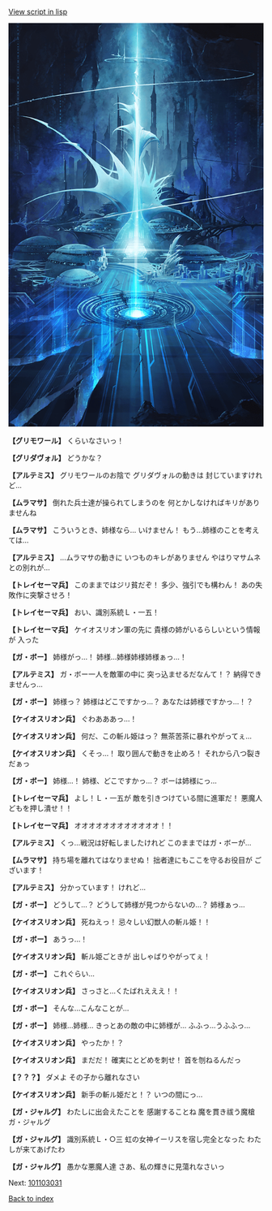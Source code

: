 [View script in lisp](../scripts/101103021.txt)

![profound.png](../images/backgrounds/profound.png)

**【グリモワール】**
くらいなさいっ！

**【グリダヴォル】**
どうかな？

**【アルテミス】**
グリモワールのお陰で
グリダヴォルの動きは
封じていますけれど…

**【ムラマサ】**
倒れた兵士達が操られてしまうのを
何とかしなければキリがありませんね

**【ムラマサ】**
こういうとき、姉様なら…
いけません！
もう…姉様のことを考えては…

**【アルテミス】**
…ムラマサの動きに
いつものキレがありません
やはりマサムネとの別れが…

**【トレイセーマ兵】**
このままではジリ貧だぞ！
多少、強引でも構わん！
あの失敗作に突撃させろ！

**【トレイセーマ兵】**
おい、識別系統Ｌ・一五！

**【トレイセーマ兵】**
ケイオスリオン軍の先に
貴様の姉がいるらしいという情報が
入った

**【ガ・ボー】**
姉様がっ…！
姉様…姉様姉様姉様ぁっ…！

**【アルテミス】**
ガ・ボー一人を敵軍の中に
突っ込ませるだなんて！？
納得できませんっ…

**【ガ・ボー】**
姉様っ？
姉様はどこですかっ…？
あなたは姉様ですかっ…！？

**【ケイオスリオン兵】**
ぐわあああっ…！

**【ケイオスリオン兵】**
何だ、この斬ル姫はっ？
無茶苦茶に暴れやがってぇ…

**【ケイオスリオン兵】**
くそっ…！
取り囲んで動きを止めろ！
それから八つ裂きだぁっ

**【ガ・ボー】**
姉様…！
姉様、どこですかっ…？
ボーは姉様にっ…

**【トレイセーマ兵】**
よし！Ｌ・一五が
敵を引きつけている間に進軍だ！
悪魔人どもを押し潰せ！！

**【トレイセーマ兵】**
オオオオオオオオオオオオ！！

**【アルテミス】**
くっ…戦況は好転しましたけれど
このままではガ・ボーが…

**【ムラマサ】**
持ち場を離れてはなりませぬ！
拙者達にもここを守るお役目が
ございます！

**【アルテミス】**
分かっています！
けれど…

**【ガ・ボー】**
どうして…？
どうして姉様が見つからないの…？
姉様ぁっ…

**【ケイオスリオン兵】**
死ねえっ！
忌々しい幻獣人の斬ル姫！！

**【ガ・ボー】**
あうっ…！

**【ケイオスリオン兵】**
斬ル姫ごときが
出しゃばりやがってぇ！

**【ガ・ボー】**
これぐらい…

**【ケイオスリオン兵】**
さっさと…くたばれえええ！！

**【ガ・ボー】**
そんな…こんなことが…

**【ガ・ボー】**
姉様…姉様…
きっとあの敵の中に姉様が…
ふふっ…うふふっ…

**【ケイオスリオン兵】**
やったか！？

**【ケイオスリオン兵】**
まだだ！
確実にとどめを刺せ！
首を刎ねるんだっ

**【？？？】**
ダメよ
その子から離れなさい

**【ケイオスリオン兵】**
新手の斬ル姫だと！？
いつの間にっ…

**【ガ・ジャルグ】**
わたしに出会えたことを
感謝することね
魔を貫き祓う魔槍ガ・ジャルグ

**【ガ・ジャルグ】**
識別系統Ｌ・○三
虹の女神イーリスを宿し完全となった
わたしが来てあげたわ

**【ガ・ジャルグ】**
愚かな悪魔人達
さあ、私の輝きに見蕩れなさいっ

Next: [101103031](101103031.md)

[Back to index](index.md)
